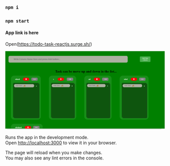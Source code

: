 ### `npm i`

### `npm start`

#### App link is here

Open(https://todo-task-reactjs.surge.sh/)

![alt text](https://github.com/ahmadhah/React-Drag-and-Drop-Todo-App.-Task/blob/master/Screenshot_3.png)

Runs the app in the development mode.\
Open [http://localhost:3000](http://localhost:3000) to view it in your browser.

The page will reload when you make changes.\
You may also see any lint errors in the console.
